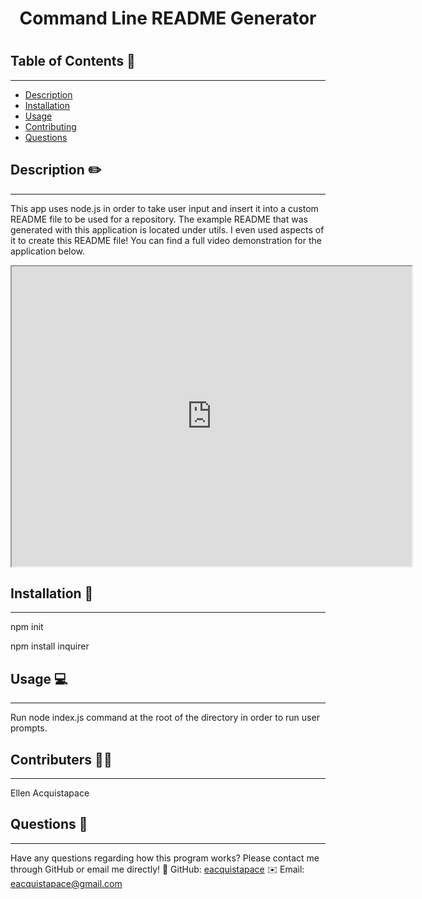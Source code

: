 <h1 align="center">Command Line README Generator<h1>

## Table of Contents 📃
---
- [Description](#description)
- [Installation](#installation)
- [Usage](#usage)
- [Contributing](#contributions)
- [Questions](#githubUsername)

## Description ✏️
---
This app uses node.js in order to take user input and insert it into a custom README file to be used for a repository. The example README that was generated with this application is located under utils. I even used aspects of it to create this README file! You can find a full video demonstration for the application below.

<iframe src="https://drive.google.com/file/d/17jmkVyVucyvRKYHq-tdIfTzXHppw8P7D/preview" width="640" height="480"></iframe>

## Installation 💾
---
npm init

npm install inquirer

## Usage 💻
---
Run node index.js command at the root of the directory in order to run user prompts.

## Contributers 👩‍💻
---
Ellen Acquistapace

## Questions 🤚
---
Have any questions regarding how this program works? Please contact me through GitHub or email me directly!
📂 GitHub: [eacquistapace](https://github.com/eacquistapace)
✉️ Email: eacquistapace@gmail.com
